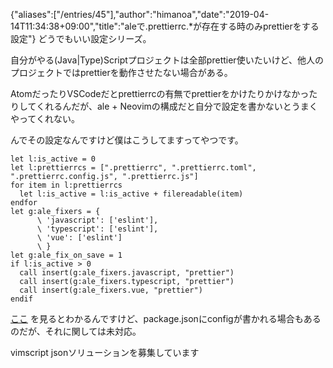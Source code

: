 {"aliases":["/entries/45"],"author":"himanoa","date":"2019-04-14T11:34:38+09:00","title":"aleで.prettierrc.*が存在する時のみprettierをする設定"}
どうでもいい設定シリーズ。

自分がやる(Java|Type)Scriptプロジェクトは全部prettier使いたいけど、他人のプロジェクトではprettierを動作させたない場合がある。

AtomだったりVSCodeだとprettierrcの有無でprettierをかけたりかけなかったりしてくれるんだが、ale + Neovimの構成だと自分で設定を書かないとうまくやってくれない。

んでその設定なんですけど僕はこうしてますってやつです。

```vimscript
let l:is_active = 0
let l:prettierrcs = [".prettierrc", ".prettierrc.toml", ".prettierrc.config.js", ".prettierrc.js"]
for item in l:prettierrcs
  let l:is_active = l:is_active + filereadable(item)
endfor
let g:ale_fixers = {
      \ 'javascript': ['eslint'],
      \ 'typescript': ['eslint'],
      \ 'vue': ['eslint']
      \ }
let g:ale_fix_on_save = 1
if l:is_active > 0
  call insert(g:ale_fixers.javascript, "prettier")
  call insert(g:ale_fixers.typescript, "prettier")
  call insert(g:ale_fixers.vue, "prettier")
endif
```

[ここ](https://prettier.io/docs/en/configuration.html) を見るとわかるんですけど、package.jsonにconfigが書かれる場合もあるのだが、それに関しては未対応。

vimscript jsonソリューションを募集しています
